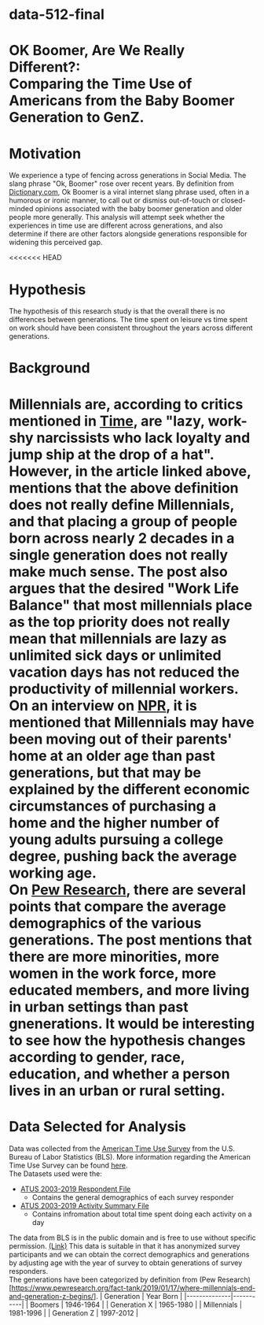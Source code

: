 # data-512-final
# OK Boomer, Are We Really Different?: <br>Comparing the Time Use of Americans from the Baby Boomer Generation to GenZ.  


# Motivation
We experience a type of fencing across generations in Social Media.  The slang phrase "Ok, Boomer" rose over recent years.  By definition from [Dictionary.com](https://www.dictionary.com/e/slang/ok-boomer/?itm_source=parsely-api), Ok Boomer is a viral internet slang phrase used, often in a humorous or ironic manner, to call out or dismiss out-of-touch or closed-minded opinions associated with the baby boomer generation and older people more generally.  This analysis will attempt seek whether the experiences in time use are different across generations, and also determine if there are other factors alongside generations responsible for widening this perceived gap.  

<<<<<<< HEAD

# Hypothesis
The hypothesis of this research study is that the overall there is no differences between generations.  The time spent on leisure vs time spent on work should have been consistent throughout the years across different generations.  


# Background
Millennials are, according to critics mentioned in [Time](https://time.com/4417064/millennial-ceo-success/), are "lazy, work-shy narcissists who lack loyalty and jump ship at the drop of a hat".  However, in the article linked above, mentions that the above definition does not really define Millennials, and that placing a group of people born across nearly 2 decades in a single generation does not really make much sense.  The post also argues that the desired "Work Life Balance" that most millennials place as the top priority does not really mean that millennials are lazy as unlimited sick days or unlimited vacation days has not reduced the productivity of millennial workers.  
On an interview on [NPR](https://www.npr.org/2019/10/03/766926986/why-all-those-criticisms-about-millennials-arent-necessarily-fair), it is mentioned that Millennials may have been moving out of their parents' home at an older age than past generations, but that may be explained by the different economic circumstances of purchasing a home and the higher number of young adults pursuing a college degree, pushing back the average working age.  
On [Pew Research](https://www.pewresearch.org/fact-tank/2018/03/16/how-millennials-compare-with-their-grandparents/#!7), there are several points that compare the average demographics of the various generations.  The post mentions that there are more minorities, more women in the work force, more educated members, and more living in urban settings than past gnenerations.  It would be interesting to see how the hypothesis changes according to gender, race, education, and whether a person lives in an urban or rural setting.  
=======
# Data Selected for Analysis
Data was collected from the [American Time Use Survey](https://www.bls.gov/tus/datafiles-0319.htm) from the U.S. Bureau of Labor Statistics (BLS).  More information regarding the American Time Use Survey can be found [here](https://www.bls.gov/tus/atususersguide.pdf).  
The Datasets used were the:
* [ATUS 2003-2019 Respondent File](https://www.bls.gov/tus/special.requests/atusresp-0319.zip)
  * Contains the general demographics of each survey responder
* [ATUS 2003-2019 Activity Summary File](https://www.bls.gov/tus/special.requests/atussum-0319.zip)
  * Contains infromation about total time spent doing each activity on a day

The data from BLS is in the public domain and is free to use without specific permission. [(Link)](https://www.bls.gov/bls/linksite.htm)
This data is suitable in that it has anonymized survey participants and we can obtain the correct demographics and generations by adjusting age with the year of survey to obtain generations of survey responders.  
The generations have been categorized by definition from (Pew Research)[https://www.pewresearch.org/fact-tank/2019/01/17/where-millennials-end-and-generation-z-begins/].
| Generation   | Year Born |
|--------------|-----------|
| Boomers      | 1946-1964 |
| Generation X | 1965-1980 |
| Millennials  | 1981-1996 |
| Generation Z | 1997-2012 |
